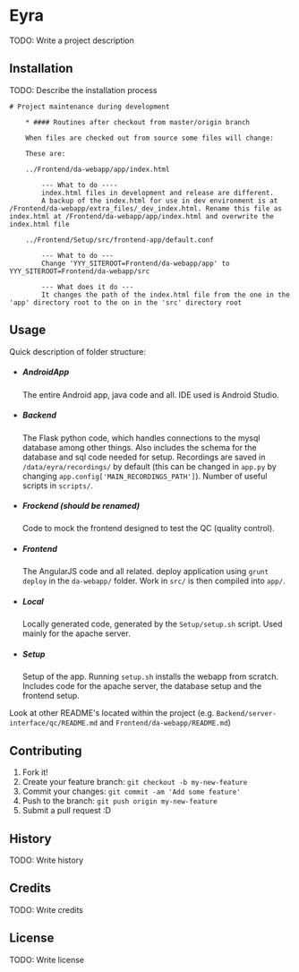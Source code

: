 # Eyra

TODO: Write a project description

## Installation

TODO: Describe the installation process

    # Project maintenance during development

        * #### Routines after checkout from master/origin branch

        When files are checked out from source some files will change:

        These are: 

        ../Frontend/da-webapp/app/index.html

            --- What to do ----
            index.html files in development and release are different. 
            A backup of the index.html for use in dev environment is at /Frontend/da-webapp/extra_files/_dev_index.html. Rename this file as index.html at /Frontend/da-webapp/app/index.html and overwrite the index.html file

        ../Frontend/Setup/src/frontend-app/default.conf

            --- What to do ---
            Change 'YYY_SITEROOT=Frontend/da-webapp/app' to YYY_SITEROOT=Frontend/da-webapp/src

            --- What does it do ---
            It changes the path of the index.html file from the one in the 'app' directory root to the on in the 'src' directory root


        

## Usage

Quick description of folder structure:
* ##### AndroidApp  
  The entire Android app, java code and all. IDE used is Android Studio.
* ##### Backend  
  The Flask python code, which handles connections to the mysql database among other things. Also includes the schema for the database and sql code needed for setup. Recordings are saved in `/data/eyra/recordings/` by default (this can be changed in `app.py` by changing `app.config['MAIN_RECORDINGS_PATH']`). Number of useful scripts in `scripts/`.
* ##### Frockend (should be renamed)  
  Code to mock the frontend designed to test the QC (quality control).
* ##### Frontend  
  The AngularJS code and all related. deploy application using `grunt deploy` in the `da-webapp/` folder. Work in `src/` is then compiled into `app/`.
* ##### Local  
  Locally generated code, generated by the `Setup/setup.sh` script. Used mainly for the apache server.
* ##### Setup  
  Setup of the app. Running `setup.sh` installs the webapp from scratch. Includes code for the apache server, the database setup and the frontend setup.

Look at other README's located within the project (e.g. `Backend/server-interface/qc/README.md` and `Frontend/da-webapp/README.md`)

## Contributing

1. Fork it!
2. Create your feature branch: `git checkout -b my-new-feature`
3. Commit your changes: `git commit -am 'Add some feature'`
4. Push to the branch: `git push origin my-new-feature`
5. Submit a pull request :D

## History

TODO: Write history

## Credits

TODO: Write credits

## License

TODO: Write license